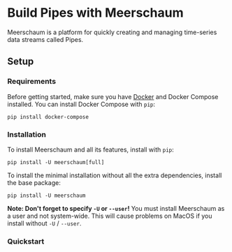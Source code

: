 
# Build Pipes with Meerschaum
Meerschaum is a platform for quickly creating and managing time-series data streams called Pipes.

## Setup
### Requirements
Before getting started, make sure you have [Docker](https://www.docker.com/get-started) and Docker Compose installed. You can install Docker Compose with `pip`:
```
pip install docker-compose
```

### Installation
To install Meerschaum and all its features, install with `pip`:
```
pip install -U meerschaum[full]
```

To install the minimal installation without all the extra dependencies, install the base package:
```
pip install -U meerschaum
```
**Note: Don't forget to specify `-U` or `--user`!**
You must install Meerschaum as a user and not system-wide. This will cause problems on MacOS if you install without `-U` / `--user`.

### Quickstart

